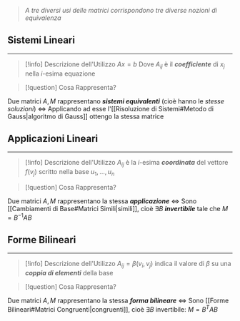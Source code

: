 >*A tre diversi usi delle matrici corrispondono tre diverse nozioni di equivalenza*
## Sistemi Lineari
---
>[!info] Descrizione dell'Utilizzo
>$Ax=b$ Dove $A_{ij}$ è il ***coefficiente*** di $x_{j}$ nella $i$-esima equazione

>[!question] Cosa Rappresenta?

Due matrici $A,M$ rappresentano ***sistemi equivalenti*** (cioè hanno le *stesse soluzioni*)
$\iff$
Applicando ad esse l'[[Risoluzione di Sistemi#Metodo di Gauss|algoritmo di Gauss]] ottengo la stessa matrice

## Applicazioni Lineari
---
>[!info] Descrizione dell'Utilizzo
>$A_{ij}$ è la $i$-esima ***coordinata*** del vettore $f(v_{j})$ scritto nella base $u_{1},\dots,u_{n}$

>[!question] Cosa Rappresenta?

Due matrici $A,M$ rappresentano la stessa ***applicazione***
$\iff$
Sono [[Cambiamenti di Base#Matrici Simili|simili]], cioè $\exists B$ ***invertibile*** tale che $M=B^{-1}AB$

## Forme Bilineari
---
>[!info] Descrizione dell'Utilizzo
>$A_{ij}=\beta(v_{i},v_{j})$ indica il valore di $\beta$ su una ***coppia di elementi*** della base

>[!question] Cosa Rappresenta?

Due matrici $A,M$ rappresentano la stessa ***forma bilineare***
$\iff$
Sono [[Forme Bilineari#Matrici Congruenti|congruenti]], cioè $\exists B$ invertibile: $M=B^TAB$

